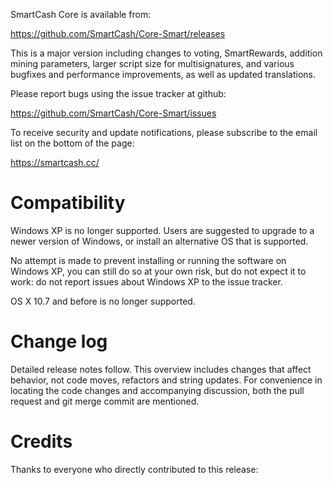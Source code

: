 SmartCash Core is available from:

  <https://github.com/SmartCash/Core-Smart/releases>

This is a major version including changes to voting, SmartRewards, addition mining parameters, larger script size for multisignatures, and various bugfixes and performance improvements, as well as updated translations.

Please report bugs using the issue tracker at github:

  <https://github.com/SmartCash/Core-Smart/issues>

To receive security and update notifications, please subscribe to the email list on the bottom of the page:

  <https://smartcash.cc/>

Compatibility
==============

Windows XP is no longer supported. Users are
suggested to upgrade to a newer version of Windows, or install an alternative OS
that is supported.

No attempt is made to prevent installing or running the software on Windows XP,
you can still do so at your own risk, but do not expect it to work: do not
report issues about Windows XP to the issue tracker.

OS X 10.7 and before is no longer supported.

Change log
=================

Detailed release notes follow. This overview includes changes that affect
behavior, not code moves, refactors and string updates. For convenience in locating
the code changes and accompanying discussion, both the pull request and
git merge commit are mentioned.

Credits
=======

Thanks to everyone who directly contributed to this release:


